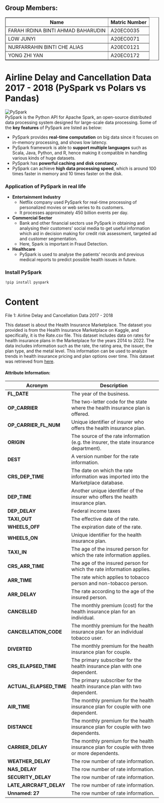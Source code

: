 ## Group Members:
<table border="solid">
  <tr>
    <th>Name</th>
    <th>Matric Number</th>
  </tr>
  <tr>
    <td>FARAH IRDINA BINTI AHMAD BAHARUDIN</td>
    <td>A20EC0035</td>
  </tr>
  <tr>
    <td>LOW JUNYI</td>
    <td>A20EC0071</td>
  </tr>
  <tr>
    <td>NURFARRAHIN BINTI CHE ALIAS</td>
    <td>A20EC0121</td>
  </tr>
  <tr>
    <td>YONG ZHI YAN</td>
    <td>A20EC0172</td>
  </tr>
</table>

<h1>Airline Delay and Cancellation Data 2017 - 2018 (PySpark vs Polars vs Pandas)</h1>

![PySpark](https://static.javatpoint.com/tutorial/pyspark/images/pyspark.png)
<br>
PySpark is the Python API for Apache Spark, an open-source distributed data processing system designed for large-scale data processing. Some of the <b>key features</b> of PySpark are listed as below:
<ul>
  <li>PySpark provides <b>real-time computation</b> on big data since it focuses on in-memory processing, and shows low latency. </li>

  <li>PySpark framework is able to <b>support multiple languages</b> such as Scala, Java, Python, and R, hence making it compatible in handling various kinds of huge datasets. </li>

  <li>PySpark has <b>powerful caching and disk constancy.</b></li>

  <li>PySpark can achieve <b>high data processing speed</b>, which is around 100 times faster in memory and 10 times faster on the disk. </li>

</ul>

<h3>Application of PySpark in real life</h3>
<ul>
  <li><b>Entertainment Industry</b>
    <ul>
      <li>Netflix company used PySpark for real-time processing of personalized movies or web series to its customers.</li>
      <li>It processes approximately 450 billion events per day. </li>
    </ul>
  </li>
  
  <li><b>Commercial Sector</b>
    <ul>
      <li>Bank and other financial sectors use PySpark in obtaining and analysing their customers' social media to get useful information which aid in decision making for credit risk assessment, targeted ad and customer segmentation. </li>
      <li>Here, Spark is important in Fraud Detection. </li>
    </ul>
  </li>
  
  <li><b>Healthcare</b>
    <ul>
      <li>PySpark is used to analyse the patients' records and previous medical reports to predict possible health issues in future. </li>
    </ul>
  </li>
  
</ul>

<h3>Install PySpark</h3>
<code>!pip install pyspark</code>




<h1>Content</h1>
File 1: Airline Delay and Cancellation Data 2017 - 2018

This dataset is about the Health Insurance Marketplace. The dataset you provided is from the Health Insurance Marketplace on Kaggle, and specifically, it is the Rate.csv file. This dataset includes data on rates for health insurance plans in the Marketplace for the years 2014 to 2022. The data includes information such as the rate, the rating area, the issuer, the plan type, and the metal level. This information can be used to analyze trends in health insurance pricing and plan options over time. This dataset was retrieved from [here](https://www.kaggle.com/datasets/hhs/health-insurance-marketplace?select=Rate.csv). 

#### Attribute Information:
| Acronym | Description |
| --- | --- |
| **FL_DATE** |   The year of the business.  |
|**OP_CARRIER** |  The two-letter code for the state where the health insurance plan is offered.  |
| **OP_CARRIER_FL_NUM** | Unique identifier of insurer who offers the health insurance plan. |
| **ORIGIN** |  The source of the rate information (e.g. the insurer, the state insurance department). |
| **DEST** | A version number for the rate information.  |
| **CRS_DEP_TIME** |  The date on which the rate information was imported into the Marketplace database.   |
| **DEP_TIME** | Another unique identifier of the insurer who offers the health insurance plan.  |
| **DEP_DELAY** | Federal income taxes  |
| **TAXI_OUT** |  The effective date of the rate.   |
|**WHEELS_OFF** |  The expiration date of the rate. |
| **WHEELS_ON** | Unique identifier for the health insurance plan. |
| **TAXI_IN** | The age of the insured person for which the rate information applies.  |
| **CRS_ARR_TIME** | The age of the insured person for which the rate information applies.  |
| **ARR_TIME** | The rate which applies to tobacco person and non-tobacco person. |
| **ARR_DELAY** |   The rate according to the age of the insured person.  |
| **CANCELLED** |  The monthly premium (cost) for the health insurance plan for an individual.  |
| **CANCELLATION_CODE** | The monthly premium for the health insurance plan for an individual tobacco user.  |
| **DIVERTED** | The monthly premium for the health insurance plan for couple.  |
|**CRS_ELAPSED_TIME** |  The primary subscriber for the health insurance plan with one dependent. |
| **ACTUAL_ELAPSED_TIME** | The primary subscriber for the health insurance plan with two dependent. |
| **AIR_TIME** | The monthly premium for the health insurance plan for couple with one dependent. |
| **DISTANCE** | The monthly premium for the health insurance plan for couple with two dependents.  |
| **CARRIER_DELAY** |  The monthly premium for the health insurance plan for couple with three or more dependents.   |
| **WEATHER_DELAY** | The row number of rate information.  |
| **NAS_DELAY** | The row number of rate information.  |
| **SECURITY_DELAY** | The row number of rate information.  |
| **LATE_AIRCRAFT_DELAY** | The row number of rate information.  |
| **Unnamed: 27** | The row number of rate information.  |


